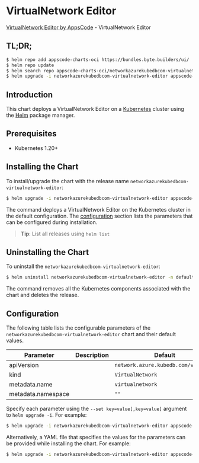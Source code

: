 # VirtualNetwork Editor

[VirtualNetwork Editor by AppsCode](https://byte.builders) - VirtualNetwork Editor

## TL;DR;

```bash
$ helm repo add appscode-charts-oci https://bundles.byte.builders/ui/
$ helm repo update
$ helm search repo appscode-charts-oci/networkazurekubedbcom-virtualnetwork-editor --version=v0.4.21
$ helm upgrade -i networkazurekubedbcom-virtualnetwork-editor appscode-charts-oci/networkazurekubedbcom-virtualnetwork-editor -n default --create-namespace --version=v0.4.21
```

## Introduction

This chart deploys a VirtualNetwork Editor on a [Kubernetes](http://kubernetes.io) cluster using the [Helm](https://helm.sh) package manager.

## Prerequisites

- Kubernetes 1.20+

## Installing the Chart

To install/upgrade the chart with the release name `networkazurekubedbcom-virtualnetwork-editor`:

```bash
$ helm upgrade -i networkazurekubedbcom-virtualnetwork-editor appscode-charts-oci/networkazurekubedbcom-virtualnetwork-editor -n default --create-namespace --version=v0.4.21
```

The command deploys a VirtualNetwork Editor on the Kubernetes cluster in the default configuration. The [configuration](#configuration) section lists the parameters that can be configured during installation.

> **Tip**: List all releases using `helm list`

## Uninstalling the Chart

To uninstall the `networkazurekubedbcom-virtualnetwork-editor`:

```bash
$ helm uninstall networkazurekubedbcom-virtualnetwork-editor -n default
```

The command removes all the Kubernetes components associated with the chart and deletes the release.

## Configuration

The following table lists the configurable parameters of the `networkazurekubedbcom-virtualnetwork-editor` chart and their default values.

|     Parameter      | Description |                    Default                     |
|--------------------|-------------|------------------------------------------------|
| apiVersion         |             | <code>network.azure.kubedb.com/v1alpha1</code> |
| kind               |             | <code>VirtualNetwork</code>                    |
| metadata.name      |             | <code>virtualnetwork</code>                    |
| metadata.namespace |             | <code>""</code>                                |


Specify each parameter using the `--set key=value[,key=value]` argument to `helm upgrade -i`. For example:

```bash
$ helm upgrade -i networkazurekubedbcom-virtualnetwork-editor appscode-charts-oci/networkazurekubedbcom-virtualnetwork-editor -n default --create-namespace --version=v0.4.21 --set apiVersion=network.azure.kubedb.com/v1alpha1
```

Alternatively, a YAML file that specifies the values for the parameters can be provided while
installing the chart. For example:

```bash
$ helm upgrade -i networkazurekubedbcom-virtualnetwork-editor appscode-charts-oci/networkazurekubedbcom-virtualnetwork-editor -n default --create-namespace --version=v0.4.21 --values values.yaml
```
